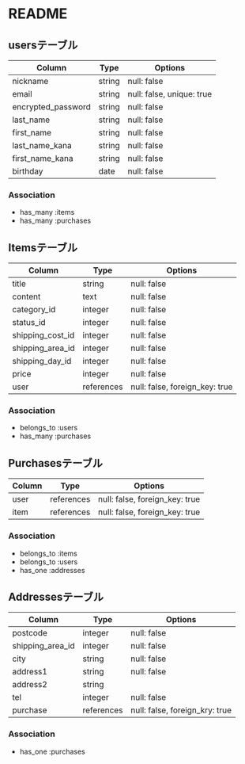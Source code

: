 # README
## usersテーブル
| Column              | Type       | Options                        |
| ------------        | ---------- | ------------------------------ |
| nickname            | string     | null: false                    |
| email               | string     | null: false, unique: true      |
| encrypted_password  | string     | null: false                    |
| last_name           | string     | null: false                    |
| first_name          | string     | null: false                    |
| last_name_kana      | string     | null: false                    |
| first_name_kana     | string     | null: false                    |
| birthday            | date       | null: false                    |

### Association
- has_many :items
- has_many :purchases

## Itemsテーブル
| Column              | Type       | Options                        |
| ------------        | ---------- | ------------------------------ |
| title               | string     | null: false                    |
| content             | text       | null: false                    |
| category_id         | integer    | null: false                    |
| status_id           | integer    | null: false                    |
| shipping_cost_id    | integer    | null: false                    |
| shipping_area_id    | integer    | null: false                    |
| shipping_day_id     | integer    | null: false                    |
| price               | integer    | null: false                    |
| user                | references | null: false, foreign_key: true |

### Association
- belongs_to :users
- has_many :purchases

## Purchasesテーブル
| Column              | Type       | Options                        |
| ------------        | ---------- | ------------------------------ |
| user                | references | null: false, foreign_key: true |
| item                | references | null: false, foreign_key: true |

### Association
- belongs_to :items
- belongs_to :users
- has_one :addresses

## Addressesテーブル
| Column              | Type       | Options                        |
| ------------        | ---------- | ------------------------------ |
| postcode            | integer    | null: false                    |
| shipping_area_id    | integer    | null: false                    |
| city                | string     | null: false                    |
| address1            | string     | null: false                    |
| address2            | string     |                                |
| tel                 | integer    | null: false                    |
| purchase            | references | null: false, foreign_kry: true |

### Association
- has_one :purchases